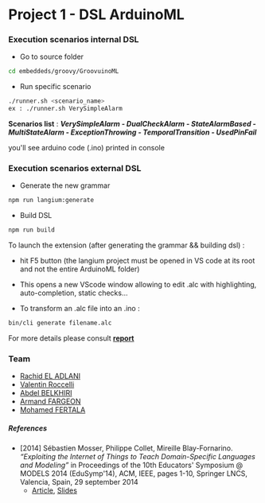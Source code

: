 # Project 1 - DSL ArduinoML

### Execution scenarios internal DSL
* Go to source folder
```sh 
cd embeddeds/groovy/GroovuinoML
```
* Run specific scenario
```sh
./runner.sh <scenario_name> 
ex : ./runner.sh VerySimpleAlarm 
```
**Scenarios list** : ***VerySimpleAlarm - DualCheckAlarm - StateAlarmBased -MultiStateAlarm - ExceptionThrowing - TemporalTransition - UsedPinFail***

you'll see arduino code (.ino) printed in console

### Execution scenarios external DSL
* Generate the new grammar
```sh
npm run langium:generate
```
* Build DSL
```sh
npm run build
```

To launch the extension (after generating the grammar && building dsl) :
* hit F5 button (the langium project must be opened in VS code at its root and not the entire ArduinoML folder)

* This opens a new VScode window allowing to edit .alc with highlighting, auto-completion, static checks...

* To transform an .alc file into an .ino :
```sh
bin/cli generate filename.alc
```

For more details please consult **[report](https://github.com/RoccelliV/ArduinoML-kernel/blob/master/Rapport-dsl-1.pdf)** 

### Team
- [Rachid EL ADLANI](https://github.com/rachid-eladlani)
- [Valentin Roccelli](https://github.com/RoccelliV)
- [Abdel BELKHIRI](https://github.com/AbdelBelkhiri)
- [Armand FARGEON](https://github.com/armandfargeon)
- [Mohamed FERTALA](https://github.com/fertala2)

##### References

  * [2014] Sébastien Mosser, Philippe Collet, Mireille Blay-Fornarino. _“Exploiting the Internet of Things to Teach Domain-Specific Languages and Modeling”_ in Proceedings of the 10th Educators' Symposium @ MODELS 2014 (EduSymp'14), ACM, IEEE, pages 1-10, Springer LNCS, Valencia, Spain, 29 september 2014
    * [Article](http://www.i3s.unice.fr/~mosser/_media/research/edusymp14.pdf), [Slides](http://www.i3s.unice.fr/~mosser/_media/research/edusymp14_slides.pdf)
